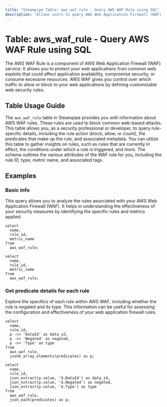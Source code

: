 ```yaml
---
title: "Steampipe Table: aws_waf_rule - Query AWS WAF Rule using SQL"
description: "Allows users to query AWS Web Application Firewall (WAF) rules."
---
```


# Table: aws_waf_rule - Query AWS WAF Rule using SQL

The AWS WAF Rule is a component of AWS Web Application Firewall (WAF) service. It allows you to protect your web applications from common web exploits that could affect application availability, compromise security, or consume excessive resources. AWS WAF gives you control over which traffic to allow or block to your web applications by defining customizable web security rules.

## Table Usage Guide

The `aws_waf_rule` table in Steampipe provides you with information about AWS WAF rules. These rules are used to block common web-based attacks. This table allows you, as a security professional or developer, to query rule-specific details, including the rule action (block, allow, or count), the predicates that make up the rule, and associated metadata. You can utilize this table to gather insights on rules, such as rules that are currently in effect, the conditions under which a rule is triggered, and more. The schema outlines the various attributes of the WAF rule for you, including the rule ID, type, metric name, and associated tags.

## Examples

### Basic info
This query allows you to analyze the rules associated with your AWS Web Application Firewall (WAF). It helps in understanding the effectiveness of your security measures by identifying the specific rules and metrics applied.

```sql+postgres
select
  name,
  rule_id,
  metric_name
from
  aws_waf_rule;
```

```sql+sqlite
select
  name,
  rule_id,
  metric_name
from
  aws_waf_rule;
```

### Get predicate details for each rule
Explore the specifics of each rule within AWS WAF, including whether the rule is negated and its type. This information can be useful for assessing the configuration and effectiveness of your web application firewall rules.

```sql+postgres
select
  name,
  rule_id,
  p ->> 'DataId' as data_id,
  p ->> 'Negated' as negated,
  p ->> 'Type' as type
from
  aws_waf_rule,
  jsonb_array_elements(predicates) as p;
```

```sql+sqlite
select
  name,
  rule_id,
  json_extract(p.value, '$.DataId') as data_id,
  json_extract(p.value, '$.Negated') as negated,
  json_extract(p.value, '$.Type') as type
from
  aws_waf_rule,
  json_each(predicates) as p;
```